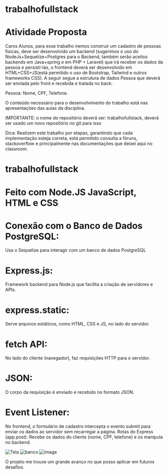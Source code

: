 # trabalhofullstack

# Atividade Proposta
Caros Alunos, para esse trabalho iremos construir um cadastro de pessoas físicas, deve ser desenvolvido um backend (sugerimos o uso do NodeJs+Sequelize+Postgres para o Backend, também serão aceitos backends em Java+spring e em PHP + Laravel) que irá receber os dados da pessoa e persistí-las, o frontend deverá ser desenvolvido em HTML+CSS+JS(está permitido o uso de Bootstrap, Tailwind e outros frameworks CSS). A seguir segue a estrutura de dados Pessoa que deverá ser enviada pelo front e recebida e tratada no back:

Pessoa: Nome, CPF, Telefone.

O conteúdo necessário para o desenvolvimento do trabalho está nas apresentações das aulas da disciplina.

IMPORTANTE: o nome do repositório deverá ser: trabalhofullstack, deverá ser usado um novo repositório no git para isso

Dica: Realizem este trabalho por etapas, garantindo que cada implementação esteja correta, está permitido consulta a fóruns, stackoverflow e principalmente nas documentações que deixei aqui no classroom.

# trabalhofullstack
# Feito com Node.JS JavaScript, HTML e CSS 
# Conexão com o Banco de Dados PostgreSQL: 
Usa o Sequelize para interagir com um banco de dados PostgreSQL
# Express.js: 
Framework backend para Node.js que facilita a criação de servidores e APIs.
# express.static: 
Serve arquivos estáticos, como HTML, CSS e JS, no lado do servidor.
# fetch API: 
No lado do cliente (navegador), faz requisições HTTP para o servidor.
# JSON:
O corpo da requisição é enviado e recebido no formato JSON.
# Event Listener:
No frontend, o formulário de cadastro intercepta o evento submit para enviar os dados ao servidor sem recarregar a página.
Rotas do Express (app.post): Recebe os dados do cliente (nome, CPF, telefone) e os manipula no backend.

![Tela](https://github.com/user-attachments/assets/b06c5ae4-c752-4b04-8676-fbd334dd163c)
![banco](https://github.com/user-attachments/assets/bc28a20c-96c0-4024-9a9d-e82e3e2bdef4)
![image](https://github.com/user-attachments/assets/c86c7c76-ab70-4671-a92b-42453f3a2f2a)


O projeto me trouxe um grande avanço no que posso aplicar em futuros desafios.
